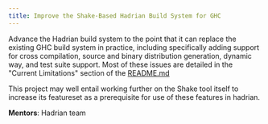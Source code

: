 ```yaml
---
title: Improve the Shake-Based Hadrian Build System for GHC
---
```


Advance the Hadrian build system to the point that it can replace the existing
GHC build system in practice, including specifically adding support for cross
compilation, source and binary distribution generation, dynamic way, and test
suite support. Most of these issues are detailed in the "Current Limitations"
section of the
[README.md](https://github.com/snowleopard/hadrian/blob/master/README.md)

This project may well entail working further on the Shake tool itself to
increase its featureset as a prerequisite for use of these features in hadrian.

**Mentors**: Hadrian team
